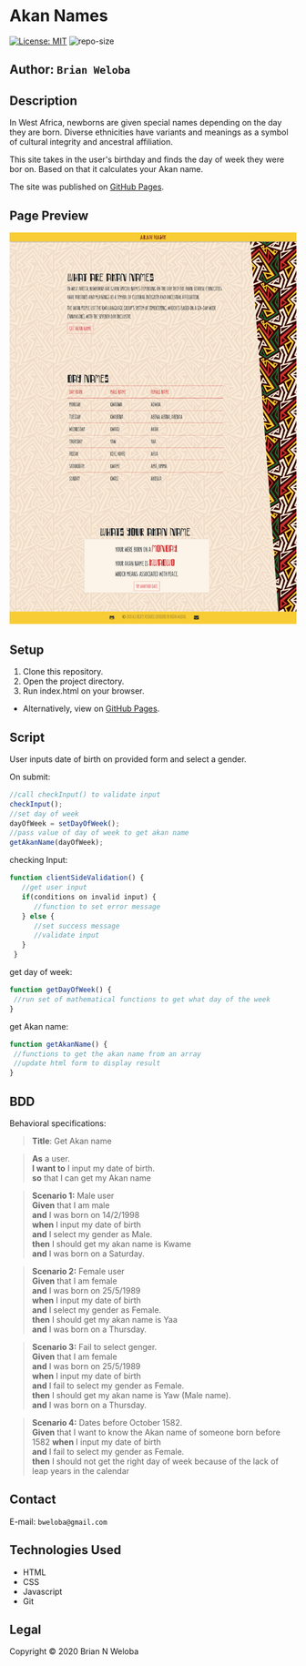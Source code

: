 # Akan Names

[![License: MIT](https://img.shields.io/badge/License-MIT-yellow.svg)](https://opensource.org/licenses/MIT) ![repo-size](https://img.shields.io/github/repo-size/brian-weloba/akan-name)

## **Author**: ```Brian Weloba```

## Description

In West Africa, newborns are given special names depending on the day they are born. Diverse ethnicities have variants and meanings as a symbol of cultural integrity and ancestral affiliation.

This site takes in the user's birthday and finds the day of week they were bor on. Based on that it calculates your Akan name.

The site was published on [GitHub Pages](htps://pages.github.com/).

## Page Preview

![alt screenshot](img/screenshot.png)

## Setup

 1. Clone this repository.
 2. Open the project directory.
 3. Run index.html on your browser.

- Alternatively, view on [GitHub Pages](https://brian-weloba.github.io/akan-name/).

## Script

User inputs date of birth on provided form and select a gender.

On submit:

```javascript
//call checkInput() to validate input
checkInput();
//set day of week
dayOfWeek = setDayOfWeek();
//pass value of day of week to get akan name
getAkanName(dayOfWeek);
```

 checking Input:

```javascript
function clientSideValidation() {
   //get user input
   if(conditions on invalid input) {
      //function to set error message
   } else {
      //set success message
      //validate input
   }
 }
  ```
  
  get day of week:

  ```javascript
  function getDayOfWeek() {
   //run set of mathematical functions to get what day of the week
  }
  ```
  
  get Akan name:

  ```javascript
  function getAkanName() {
   //functions to get the akan name from an array
   //update html form to display result
  }
  ```

## BDD
Behavioral specifications:
>**Title**: Get Akan name

>**As** a user.  
>**I want to** I input my date of birth.  
>**so** that I can get my Akan name  

>**Scenario 1:** Male user    
>**Given** that I am male  
>**and** I was born on 14/2/1998   
>**when** I input my date of birth  
>**and** I select my gender as Male.  
>**then** I should get my akan name is Kwame    
>**and** I was born on a Saturday.  

>**Scenario 2:** Female user    
>**Given** that I am female  
>**and** I was born on 25/5/1989   
>**when** I input my date of birth  
>**and** I select my gender as Female.  
>**then** I should get my akan name is Yaa    
>**and** I was born on a Thursday. 

>**Scenario 3:** Fail to select genger.    
>**Given** that I am female  
>**and** I was born on 25/5/1989   
>**when** I input my date of birth  
>**and** I fail to select my gender as Female.  
>**then** I should get my akan name is Yaw (Male name).    
>**and** I was born on a Thursday. 

>**Scenario 4:** Dates before October 1582.    
>**Given** that I want to know the Akan name of someone born before 1582
>**when** I input my date of birth  
>**and** I fail to select my gender as Female.  
>**then** I should not get the right day of week because of the lack of leap years in the calendar  




## Contact

E-mail: ```bweloba@gmail.com```

## Technologies Used

- HTML
- CSS
- Javascript
- Git

## Legal

 Copyright &copy; 2020 Brian N Weloba
